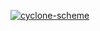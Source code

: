 [<img src="https://github.com/justinethier/nugget/raw/master/cyclone/web/cyclone-logo-01.png" alt="cyclone-scheme">](http://justinethier.github.com/nugget/cyclone)
